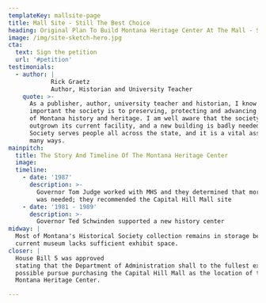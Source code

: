 ```yaml
---
templateKey: mallsite-page
title: Mall Site - Still The Best Choice
heading: Original Plan To Build Montana Heritage Center At The Mall - Still The Best Choice
image: /img/site-sketch-hero.jpg
cta:
  text: Sign the petition
  url: '#petition'
testimonials:
  - author: |
            Rick Graetz
            Author, Historian and University Teacher
    quote: >-
      As a publisher, author, university teacher and historian, I know how
      important the society is to preserving, protecting and advancing the cause
      of Montana history and heritage. I am well aware that the society has
      outgrown its current facility, and a new building is badly needed. The
      Society serves people all across the state, and it is a vital asset in
      many ways.
mainpitch:
  title: The Story And Timeline Of The Montana Heritage Center
  image:
  timeline:
    - date: '1987'
      description: >-
        Governor Tom Judge worked with MHS and they determined that more space
        was needed; they recommended the Capital Hill Mall site
    - date: '1981 - 1989'
      description: >-
        Governor Ted Schwinden supported a new history center
midway: |
  Most of Montana's Historical Society collection remains in storage because the
  current museum lacks sufficient exhibit space.
closer: |
  House Bill 5 was approved
  stating that the Department of Administration shall to the fullest extent
  possible pursue purchasing the Capital Hill Mall as the location of the
  Montana Heritage Center.

---
```


